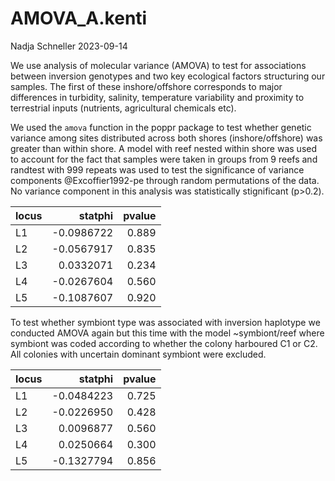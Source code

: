 AMOVA_A.kenti
================
Nadja Schneller
2023-09-14

We use analysis of molecular variance (AMOVA) to test for associations
between inversion genotypes and two key ecological factors structuring
our samples. The first of these inshore/offshore corresponds to major
differences in turbidity, salinity, temperature variability and
proximity to terrestrial inputs (nutrients, agricultural chemicals etc).

We used the `amova` function in the poppr package to test whether
genetic variance among sites distributed across both shores
(inshore/offshore) was greater than within shore. A model with reef
nested within shore was used to account for the fact that samples were
taken in groups from 9 reefs and randtest with 999 repeats was used to
test the significance of variance components @Excoffier1992-pe through
random permutations of the data. No variance component in this analysis
was statistically stignificant (p\>0.2).

| locus |    statphi | pvalue |
|:------|-----------:|-------:|
| L1    | -0.0986722 |  0.889 |
| L2    | -0.0567917 |  0.835 |
| L3    |  0.0332071 |  0.234 |
| L4    | -0.0267604 |  0.560 |
| L5    | -0.1087607 |  0.920 |

To test whether symbiont type was associated with inversion haplotype we
conducted AMOVA again but this time with the model ~symbiont/reef where
symbiont was coded according to whether the colony harboured C1 or C2.
All colonies with uncertain dominant symbiont were excluded.

| locus |    statphi | pvalue |
|:------|-----------:|-------:|
| L1    | -0.0484223 |  0.725 |
| L2    | -0.0226950 |  0.428 |
| L3    |  0.0096877 |  0.560 |
| L4    |  0.0250664 |  0.300 |
| L5    | -0.1327794 |  0.856 |
